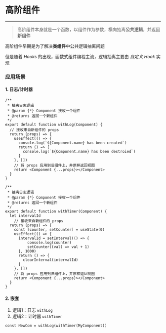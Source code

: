 # 高阶组件

---

> 高阶组件本身就是一个函数，以组件作为参数，横向抽离**公共逻辑**，并返回**新组件**

高阶组件早期是为了解决**类组件**中公共逻辑抽离问题

但是随着 *Hooks* 的出现，函数式组件编程主流，逻辑抽离主要由 *自定义 Hook* 实现



### 应用场景

#### 1. 日志/计时器

```react
/**
 * 抽离日志逻辑
 * @param {*} Component 接收一个组件 
 * @returns 返回一个新组件
 */
export default function withLog(Component) {
  // 接收来自新组件的 props
  return (props) => {
    useEffect(() => {
      console.log(`${Component.name} has been created`)
      return () => {
        console.log(`${Component.name} has been destroied`)
      }
    }, [])
	// 将 props 应用到旧组件上，并原样返回视图
    return <Component {...props}></Component>
  }
}

/**
 * 抽离日志逻辑
 * @param {*} Component 接收一个组件 
 * @returns 返回一个新组件
 */
export default function withTimer(Component) {
  let intervalId
    // 接收来自新组件的 props
  return (props) => {
    const [counter, setCounter] = useState(0)
    useEffect(() => {
      intervalId = setInterval(() => {
          console.log(counter)
          setCounter((val) => val + 1)
      }, 1000)
      return () => {
        clearInterval(intervalId)
      }
    }, [])
	// 将 props 应用到旧组件上，并原样返回视图
    return <Component {...props}></Component>
  }
}

```

#### 2. 嵌套

1. 逻辑1：日志 `withLog`
2. 逻辑2：计时器 `withTimer`

```react
const NewCom = withLog(withTimer(MyComponent))
```

